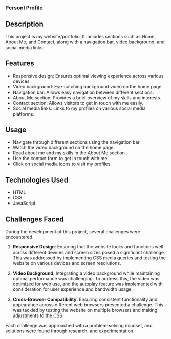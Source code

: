 ### Personl Profile

## Description

This project is my website/portfolio, It includes sections such as Home, About Me, and Contact, along with a navigation bar, video background, and social media links.


## Features

- Responsive design: Ensures optimal viewing experience across various devices.
- Video background: Eye-catching background video on the home page.
- Navigation bar: Allows easy navigation between different sections.
- About Me section: Provides a brief overview of my skills and interests.
- Contact section: Allows visitors to get in touch with me easily.
- Social media links: Links to my profiles on various social media platforms.


## Usage

- Navigate through different sections using the navigation bar.
- Watch the video background on the home page.
- Read about me and my skills in the About Me section.
- Use the contact form to get in touch with me.
- Click on social media icons to visit my profiles. 


## Technologies Used

- HTML
- CSS
- JavaScript

## Challenges Faced

During the development of this project, several challenges were encountered. 

1. **Responsive Design**: Ensuring that the website looks and functions well across different devices and screen sizes posed a significant challenge. This was addressed by implementing CSS media queries and testing the website on various devices and screen resolutions.

2. **Video Background**: Integrating a video background while maintaining optimal performance was challenging. To address this, the video was optimized for web use, and the autoplay feature was implemented with consideration for user experience and bandwidth usage.

3. **Cross-Browser Compatibility**: Ensuring consistent functionality and appearance across different web browsers presented a challenge. This was tackled by testing the website on multiple browsers and making adjustments to the CSS

Each challenge was approached with a problem-solving mindset, and solutions were found through research, and experimentation. 
